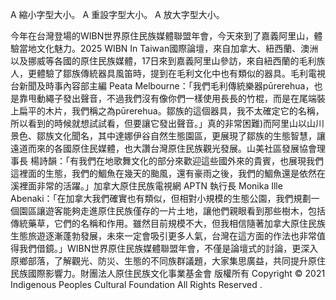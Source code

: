 

A 縮小字型大小。
A 重設字型大小。
A 放大字型大小。








今年在台灣登場的WIBN世界原住民族媒體聯盟年會，今天來到了嘉義阿里山，體驗當地文化魅力。2025 WIBN In Taiwan國際論壇，來自加拿大、紐西蘭、澳洲以及挪威等各國的原住民族媒體，17日來到嘉義阿里山參訪，來自紐西蘭的毛利族人，更體驗了鄒族傳統器具風笛時，提到在毛利文化中也有類似的器具。毛利電視台新聞及時事內容部主編 Peata Melbourne：「我們毛利傳統樂器pūrerehua，也是靠甩動繩子發出聲音，不過我們沒有像你們一樣使用長長的竹棍，而是在尾端裝上扁平的木片，我們稱之為pūrerehua。鄒族的這個器具，我不太確定它的名稱，所以看到的時候就想試試看，但要讓它發出聲音。」真的非常困難)而阿里山以山川景色、鄒族文化聞名，其中達娜伊谷自然生態園區，更展現了鄒族的生態智慧，讓遠道而來的各國原住民媒體，也大讚台灣原住民族觀光發展。山美社區發展協會理事長 楊詩韻：「有我們在地歌舞文化的部分來歡迎這些國外來的貴賓，也展現我們這裡面的生態，我們的鯝魚在幾天的颱風，還有豪雨之後，我們的鯝魚還是依然在溪裡面非常的活躍。」加拿大原住民族電視網 APTN 執行長 Monika Ille Abenaki：「在加拿大我們確實也有類似，但相對小規模的生態公園，我們規劃一個園區讓遊客能夠走進原住民族僅存的一片土地，讓他們親眼看到那些樹木，包括傳統藥草，它們的名稱和作用。雖然目前規模不大，但我相信隨著加拿大原住民族生態旅遊逐漸蓬勃發展，未來一定會吸引更多人氣，台灣在這方面的作法也非常值得我們借鏡。」WIBN世界原住民族媒體聯盟年會，不僅是論壇式的討論，更深入原鄉部落，了解觀光、防災、生態的不同族群議題，大家集思廣益，共同提升原住民族國際影響力。財團法人原住民族文化事業基金會 版權所有 Copyright © 2021 Indigenous Peoples Cultural Foundation All Rights Reserved .